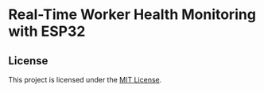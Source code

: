 # Real-Time Worker Health Monitoring with ESP32

## License
This project is licensed under the [MIT License](/LICENSE).
